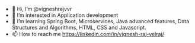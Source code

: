 - 👋 Hi, I’m @vigneshrajvvr
- 👀 I’m interested in Application development
- 🌱 I’m learning Spring Boot, Microservices, Java advanced features, Data Structures and Algorithms, HTML, CSS and Javascript.
- 📫 How to reach me  https://linkedin.com/in/vignesh-raj-velraj/

<!---
vigneshrajvvr/vigneshrajvvr is a ✨ special ✨ repository because its `README.md` (this file) appears on your GitHub profile.
You can click the Preview link to take a look at your changes.
--->
